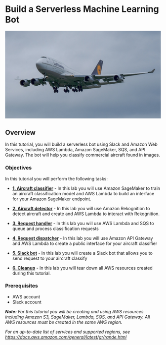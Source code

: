 # Build a Serverless Machine Learning Bot
<p align="center"><img src="lab5/boeing-747.jpg"></p>


## Overview
In this tutorial, you will build a serverless bot using Slack and Amazon Web Services, including AWS Lambda, Amazon SageMaker, SQS, and API Gateway. The bot will help you classify commercial aircraft found in images. 
### Objectives
In this tutorial you will perform the following tasks:

* **[1. Aircraft classifier](lab1)** -
In this lab you will use Amazon SageMaker to train an aircraft classification model and AWS Lambda to build an interface for your Amazon SageMaker endpoint.

* **[2. Aircraft detector](lab2)** -
In this lab you will use Amazon Rekognition to detect aircraft and create and AWS Lambda to interact with Rekognition.

* **[3. Request handler](lab3)** -
In this lab you will use AWS Lambda and SQS to queue and process classification requests

* **[4. Request dispatcher](lab4)** -
In this lab you will use Amazon API Gateway and AWS Lambda to create a public interface for your aircraft classifier

* **[5. Slack bot](lab5)** -
In this lab you will create a Slack bot that allows you to send request to your aircraft classify

* **[6. Cleanup](lab6)** - 
In this lab you will tear down all AWS resources created during this tutorial.

### Prerequisites
* AWS account
* Slack account

_**Note:** For this tutorial you will be creating and using AWS resources including Amazon S3, SageMaker, Lambda, SQS, and API Gateway. All AWS resources must be created in the same AWS region._

_For an up-to-date list of services and supported regions, see https://docs.aws.amazon.com/general/latest/gr/rande.html_
